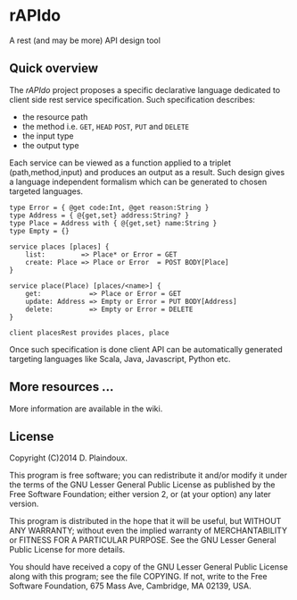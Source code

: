 rAPIdo
======

A rest (and may be more) API design tool

## Quick overview

The *rAPIdo* project proposes a specific declarative language dedicated to client side
rest service specification. Such specification describes:
- the resource path
- the method i.e. `GET`, `HEAD` `POST`, `PUT` and `DELETE`
- the input type
- the output type

Each service can be viewed as a function applied to a triplet (path,method,input)
and produces an output as a result. Such design gives a language independent formalism
which can be generated to chosen targeted languages.

```
type Error = { @get code:Int, @get reason:String }
type Address = { @{get,set} address:String? }
type Place = Address with { @{get,set} name:String }
type Empty = {}

service places [places] {
	list:         => Place* or Error = GET
	create: Place => Place or Error  = POST BODY[Place]
}

service place(Place) [places/<name>] {
   	get:            => Place or Error = GET
   	update: Address => Empty or Error = PUT BODY[Address]
   	delete:         => Empty or Error = DELETE
}

client placesRest provides places, place
```

Once such specification is done client API can be automatically generated targeting languages
like Scala, Java, Javascript, Python etc. 

## More resources ...

More information are available in the wiki.

## License

Copyright (C)2014 D. Plaindoux.

This program is free software; you can redistribute it and/or modify it
under the terms of the GNU Lesser General Public License as published
by the Free Software Foundation; either version 2, or (at your option) any
later version.

This program is distributed in the hope that it will be useful,
but WITHOUT ANY WARRANTY; without even the implied warranty of
MERCHANTABILITY or FITNESS FOR A PARTICULAR PURPOSE.  See the
GNU Lesser General Public License for more details.

You should have received a copy of the GNU Lesser General Public License
along with this program; see the file COPYING.  If not, write to
the Free Software Foundation, 675 Mass Ave, Cambridge, MA 02139, USA.
